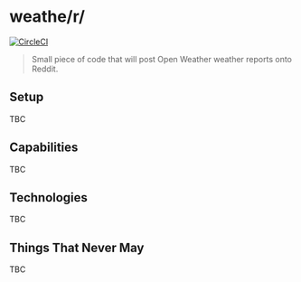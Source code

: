 # weathe/r/

[![CircleCI](https://circleci.com/gh/cipivanov/weathe-r.svg?style=svg)](https://circleci.com/gh/cipivanov/weathe-r)

> Small piece of code that will post Open Weather weather reports onto Reddit.

## Setup

TBC

## Capabilities

TBC

## Technologies

TBC

## Things That Never May

TBC
